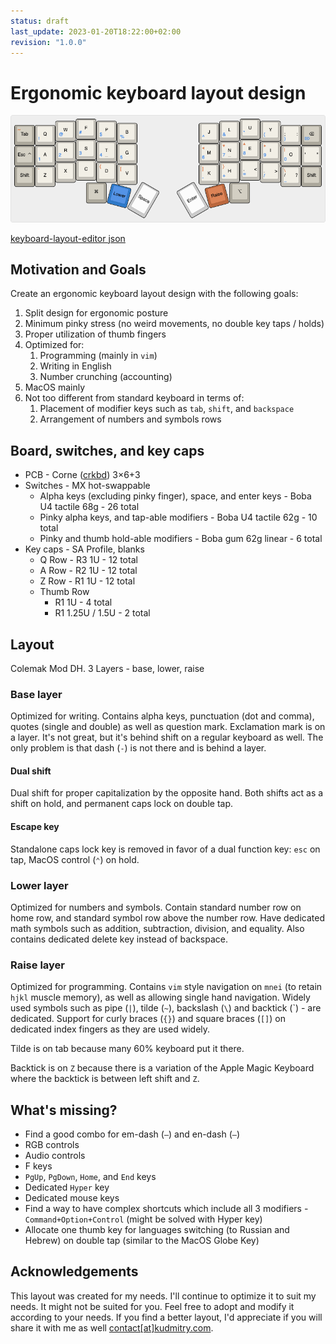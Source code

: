 ```yaml
---
status: draft
last_update: 2023-01-20T18:22:00+02:00
revision: "1.0.0"
---
```


# Ergonomic keyboard layout design
![layout](media/keyboard-layout.png)

[keyboard-layout-editor json](media/keyboard-layout.json)

## Motivation and Goals
Create an ergonomic keyboard layout design with the following goals:

1. Split design for ergonomic posture
2. Minimum pinky stress (no weird movements, no double key taps / holds)
3. Proper utilization of thumb fingers
4. Optimized for:
    1. Programming (mainly in `vim`)
    2. Writing in English
    3. Number crunching (accounting)
5. MacOS mainly
6. Not too different from standard keyboard in terms of:
    1. Placement of modifier keys such as `tab`, `shift`, and `backspace`
    2. Arrangement of numbers and symbols rows

## Board, switches, and key caps
* PCB - Corne ([crkbd](https://github.com/foostan/crkbd)) 3×6+3
* Switches - MX hot-swappable
    * Alpha keys (excluding pinky finger), space, and enter keys - Boba U4 tactile 68g - 26 total
    * Pinky alpha keys, and tap-able modifiers - Boba U4 tactile 62g - 10 total
    * Pinky and thumb hold-able modifiers - Boba gum 62g linear - 6 total
* Key caps - SA Profile, blanks
    * Q Row - R3 1U - 12 total
    * A Row - R2 1U - 12 total
    * Z Row - R1 1U - 12 total
    * Thumb Row
        * R1 1U - 4 total
        * R1 1.25U / 1.5U - 2 total

## Layout
Colemak Mod DH. 3 Layers - base, lower, raise

### Base layer
Optimized for writing. Contains alpha keys, punctuation (dot and comma), quotes (single and double) as well as question
mark. Exclamation mark is on a layer. It's not great, but it's behind shift on a regular keyboard as well.
The only problem is that dash (`-`) is not there and is behind a layer.

#### Dual shift
Dual shift for proper capitalization by the opposite hand. Both shifts act as a shift on hold, and permanent caps lock
on double tap.

#### Escape key
Standalone caps lock key is removed in favor of a dual function key: `esc` on tap, MacOS control (`⌃`) on hold.

### Lower layer
Optimized for numbers and symbols. Contain standard number row on home row, and standard symbol row above the number
row. Have dedicated math symbols such as addition, subtraction, division, and equality. Also contains dedicated delete
key instead of backspace.

### Raise layer
Optimized for programming. Contains `vim` style navigation on `mnei` (to retain `hjkl` muscle memory), as well as
allowing single hand navigation. Widely used symbols such as pipe (`|`), tilde (`~`), backslash (`\`) and backtick (\`) - are dedicated.
Support for curly braces (`{}`) and square braces (`[]`) on dedicated index fingers as they are used widely.

Tilde is on tab because many 60% keyboard put it there.

Backtick is on `Z` because there is a variation of the Apple Magic Keyboard where the backtick is between left shift and
`Z`.

## What's missing?
* Find a good combo for em-dash (`—`) and en-dash (`–`)
* RGB controls
* Audio controls
* F keys
* `PgUp`, `PgDown`, `Home`, and `End` keys
* Dedicated `Hyper` key
* Dedicated mouse keys
* Find a way to have complex shortcuts which include all 3 modifiers - `Command+Option+Control` (might be solved with
    Hyper key)
* Allocate one thumb key for languages switching (to Russian and Hebrew) on double tap (similar to the MacOS Globe Key)

## Acknowledgements
This layout was created for my needs. I'll continue to optimize it to suit my needs. It might not be suited for you.
Feel free to adopt and modify it according to your needs. If you find a better layout, I'd appreciate if you will share it
with me as well [contact[at]kudmitry.com](mailto:contact@kudmitry.com).
